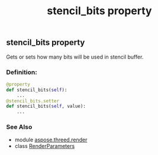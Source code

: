 ﻿---
title: stencil_bits property
second_title: Aspose.3D for Python via .NET API References
description: 
type: docs
weight: 60
url: /python-net/aspose.threed.render/renderparameters/stencil_bits/
is_root: false
---

## stencil_bits property


Gets or sets how many bits will be used in stencil buffer.
### Definition:
```python
@property
def stencil_bits(self):
    ...
@stencil_bits.setter
def stencil_bits(self, value):
    ...
```

### See Also
* module [aspose.threed.render](../../)
* class [RenderParameters](/3d/python-net/aspose.threed.render/renderparameters)
